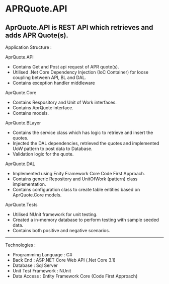 # APRQuote.API
AprQuote.API is REST API which retrieves and adds APR Quote(s).
----------------------------------------------------------------------------------------------
Application Structure :
 
AprQuote.API
 - Contains Get and Post api request of APR quote(s).
 - Utilised .Net Core Dependency Injection (IoC Container) for loose coupling between API, BL and DAL.
 - Contains exception handler middleware

AprQuote.Core
- Contains Respository and Unit of Work interfaces.
- Contains AprQuote interface.
- Contains models.

AprQuote.BLayer
- Contains the service class which has logic to retrieve and insert the quotes.
- Injected the DAL dependencies, retrieved the quotes and implemented UoW pattern to post data to Database. 
- Validation logic for the quote.

AprQuote.DAL
- Implemented using Enity Framework Core Code First Approach.
- Contains generic Repository and UnitOfWork (pattern) class implementation.
- Contains configuration class to create table entities based on AprQuote.Core models.

AprQuote.Tests
 - Utilised NUnit framework for unit testing.
 - Created a in-memory database to perform testing with sample seeded data.
 - Contains both positive and negative scenarios.

----------------------------------------------------------------------------------------------
Technologies :

 - Programming Language : C#
 - Back End : ASP.NET Core Web API (.Net Core 3.1)
 - Database : Sql Server
 - Unit Test Framework : NUnit
 - Data Access : Entity Framework Core (Code First Approach)
